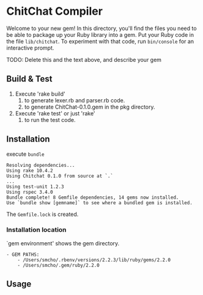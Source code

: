 # ChitChat Compiler

Welcome to your new gem! In this directory, you'll find the files you need 
to be able to package up your Ruby library into a gem. 
Put your Ruby code in the file `lib/chitchat`. 
To experiment with that code, run `bin/console` for an interactive prompt.

TODO: Delete this and the text above, and describe your gem

## Build & Test 
1. Execute 'rake build'  
    1. to generate lexer.rb and parser.rb code.
    2. to generate ChitChat-0.1.0.gem in the pkg directory.
2. Execute 'rake test' or just 'rake'
    1. to run the test code.   

## Installation

execute `bundle` 

    Resolving dependencies...
    Using rake 10.4.2
    Using Chitchat 0.1.0 from source at `.`
    ...
    Using test-unit 1.2.3
    Using rspec 3.4.0
    Bundle complete! 8 Gemfile dependencies, 14 gems now installed.
    Use `bundle show [gemname]` to see where a bundled gem is installed.

The `Gemfile.lock` is created. 

### Installation location

`gem environment' shows the gem directory. 

    - GEM PATHS:
        - /Users/smcho/.rbenv/versions/2.2.3/lib/ruby/gems/2.2.0
        - /Users/smcho/.gem/ruby/2.2.0

## Usage





